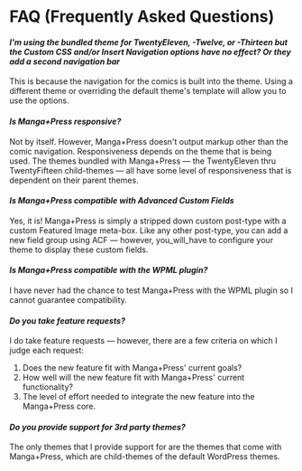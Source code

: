 # FAQ \(Frequently Asked Questions\)

#### _I'm using the bundled theme for TwentyEleven, -Twelve, or -Thirteen but the Custom CSS and/or Insert Navigation options have no effect? Or they add a second navigation bar_

This is because the navigation for the comics is built into the theme. Using a different theme or overriding the default theme's template will allow you to use the options.

#### _Is Manga+Press responsive?_

Not by itself. However, Manga+Press doesn't output markup other than the comic navigation. Responsiveness depends on the theme that is being used. The themes bundled with Manga+Press — the TwentyEleven thru TwentyFifteen child-themes — all have some level of responsiveness that is dependent on their parent themes.

#### _Is Manga+Press compatible with Advanced Custom Fields_

Yes, it is! Manga+Press is simply a stripped down custom post-type with a custom Featured Image meta-box. Like any other post-type, you can add a new field group using ACF — however, you\_will\_have to configure your theme to display these custom fields.

#### _Is Manga+Press compatible with the WPML plugin?_

I have never had the chance to test Manga+Press with the WPML plugin so I cannot guarantee compatibility.

#### _Do you take feature requests?_

I do take feature requests — however, there are a few criteria on which I judge each request:

1. Does the new feature fit with Manga+Press' current goals?
2. How well will the new feature fit with Manga+Press' current functionality?
3. The level of effort needed to integrate the new feature into the Manga+Press core.

#### _Do you provide support for 3rd party themes?_

The only themes that I provide support for are the themes that come with Manga+Press, which are child-themes of the default WordPress themes.

